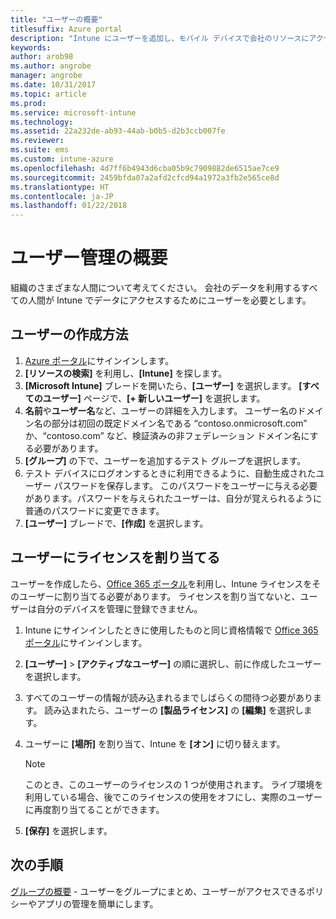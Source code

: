 ```yaml
---
title: "ユーザーの概要"
titlesuffix: Azure portal
description: "Intune にユーザーを追加し、モバイル デバイスで会社のリソースにアクセスできるようにします。"
keywords: 
author: arob98
ms.author: angrobe
manager: angrobe
ms.date: 10/31/2017
ms.topic: article
ms.prod: 
ms.service: microsoft-intune
ms.technology: 
ms.assetid: 22a232de-ab93-44ab-b0b5-d2b3ccb007fe
ms.reviewer: 
ms.suite: ems
ms.custom: intune-azure
ms.openlocfilehash: 4d7ff6b4943d6cba05b9c7909882de6515ae7ce9
ms.sourcegitcommit: 2459bfda07a2afd2cfcd94a1972a3fb2e565ce8d
ms.translationtype: HT
ms.contentlocale: ja-JP
ms.lasthandoff: 01/22/2018
---
```

# <a name="get-started-with-managing-users"></a>ユーザー管理の概要

組織のさまざまな人間について考えてください。 会社のデータを利用するすべての人間が Intune でデータにアクセスするためにユーザーを必要とします。

## <a name="how-do-i-create-a-user"></a>ユーザーの作成方法

1. [Azure ポータル](https://portal.azure.com)にサインインします。
2. **[リソースの検索]** を利用し、**[Intune]** を探します。
3. **[Microsoft Intune]** ブレードを開いたら、**[ユーザー]** を選択します。 **[すべてのユーザー]** ページで、**[+ 新しいユーザー]** を選択します。
4. **名前**や**ユーザー名**など、ユーザーの詳細を入力します。 ユーザー名のドメイン名の部分は初回の既定ドメイン名である “contoso.onmicrosoft.com” か、“contoso.com” など、検証済みの非フェデレーション ドメイン名にする必要があります。
5. **[グループ]** の下で、ユーザーを追加するテスト グループを選択します。
6. テスト デバイスにログオンするときに利用できるように、自動生成されたユーザー パスワードを保存します。 このパスワードをユーザーに与える必要があります。パスワードを与えられたユーザーは、自分が覚えられるように普通のパスワードに変更できます。
7. **[ユーザー]** ブレードで、**[作成]** を選択します。

## <a name="assigning-licenses-to-users"></a>ユーザーにライセンスを割り当てる

ユーザーを作成したら、[Office 365 ポータル](http://go.microsoft.com/fwlink/p/?LinkId=698854)を利用し、Intune ライセンスをそのユーザーに割り当てる必要があります。 ライセンスを割り当てないと、ユーザーは自分のデバイスを管理に登録できません。

1. Intune にサインインしたときに使用したものと同じ資格情報で [Office 365 ポータル](http://go.microsoft.com/fwlink/p/?LinkId=698854)にサインインします。
2. **[ユーザー]** > **[アクティブなユーザー]** の順に選択し、前に作成したユーザーを選択します。
3. すべてのユーザーの情報が読み込まれるまでしばらくの間待つ必要があります。 読み込まれたら、ユーザーの **[製品ライセンス]** の **[編集]** を選択します。
4. ユーザーに **[場所]** を割り当て、Intune を **[オン]** に切り替えます。

   > [!NOTE]
   > このとき、このユーザーのライセンスの 1 つが使用されます。 ライブ環境を利用している場合、後でこのライセンスの使用をオフにし、実際のユーザーに再度割り当てることができます。

5. **[保存]** を選択します。

## <a name="next-steps"></a>次の手順

[グループの概要](get-started-groups.md) - ユーザーをグループにまとめ、ユーザーがアクセスできるポリシーやアプリの管理を簡単にします。
